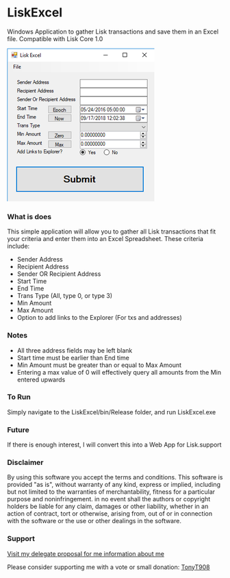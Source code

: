 # LiskExcel
Windows Application to gather Lisk transactions and save them in an Excel file. Compatible with Lisk Core 1.0

![LiskExcel](https://github.com/MorinelloA/LiskExcel/blob/master/images/main.png?raw=true)

### What is does

This simple application will allow you to gather all Lisk transactions that fit your criteria and enter them into an Excel Spreadsheet. These criteria include:

- Sender Address
- Recipient Address
- Sender OR Recipient Address
- Start Time
- End Time
- Trans Type (All, type 0, or type 3)
- Min Amount
- Max Amount
- Option to add links to the Explorer (For txs and addresses)

### Notes

- All three address fields may be left blank
- Start time must be earlier than End time
- Min Amount must be greater than or equal to Max Amount
- Entering a max value of 0 will effectively query all amounts from the Min entered upwards

### To Run

Simply navigate to the LiskExcel/bin/Release folder, and run LiskExcel.exe

### Future

If there is enough interest, I will convert this into a Web App for Lisk.support

### Disclaimer

By using this software you accept the terms and conditions. This software is provided "as is", without warranty of any kind, express or implied, including but not limited to the warranties of merchantability, fitness for a particular purpose and noninfringement. in no event shall the authors or copyright holders be liable for any claim, damages or other liability, whether in an action of contract, tort or otherwise, arising from, out of or in connection with the software or the use or other dealings in the software.

### Support

[Visit my delegate proposal for me information about me](https://www.tonyt908.com)

Please consider supporting me with a vote or small donation: [TonyT908](https://explorer.lisk.io/address/15297866638783057016L)
